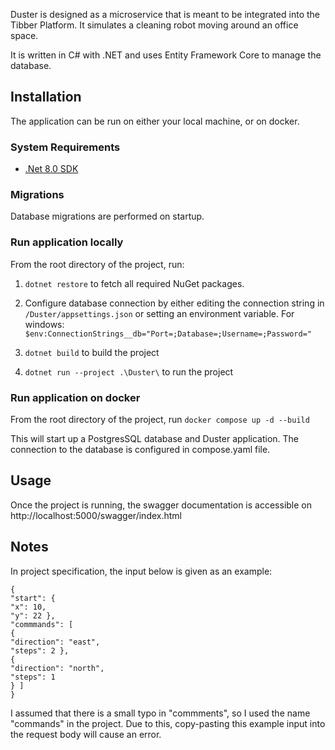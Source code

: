 ﻿Duster is designed as a microservice that is meant to be integrated into the Tibber Platform. It simulates a cleaning robot moving around an office space.

It is written in C# with .NET and uses Entity Framework Core to manage the database.

## Installation
The application can be run on either your local machine, or on docker.

### System Requirements
* [.Net 8.0 SDK](https://dotnet.microsoft.com/en-us/download/dotnet/8.0)

### Migrations
Database migrations are performed on startup.

### Run application locally
From the root directory of the project, run:
1. ```dotnet restore``` to fetch all required NuGet packages. 
2. Configure database connection by either editing the connection string in ```/Duster/appsettings.json``` or setting an environment variable.
For windows: 
``` $env:ConnectionStrings__db="Port=;Database=;Username=;Password="```

3. ```dotnet build``` to build the project
4. ```dotnet run --project .\Duster\``` to run the project

### Run application on docker
From the root directory of the project, run 
```docker compose up -d --build```

This will start up a PostgresSQL database and Duster application. The connection to the database is configured in compose.yaml file.

## Usage
Once the project is running, the swagger documentation is accessible on http://localhost:5000/swagger/index.html

## Notes
In project specification, the input below is given as an example: 
```
{
"start": {
"x": 10,
"y": 22 },
"commmands": [
{
"direction": "east",
"steps": 2 },
{
"direction": "north",
"steps": 1
} ]
}
```
I assumed that there is a small typo in "commments", so I used the name "commands" in the project. Due to this, copy-pasting this example input into the request body will cause an error.